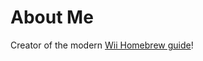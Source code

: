 # About Me #

Creator of the modern [Wii Homebrew guide](https://connorisirish.github.io/wiihomebrew/)!
